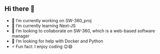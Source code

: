 ## Hi there 👋

<!--
**Arpite609/Arpite609** is a ✨ _special_ ✨ repository because its `README.md` (this file) appears on your GitHub profile.-->


- 🔭 I’m currently working on SW-360_proj
- 🌱 I’m currently learning Next-JS
- 👯 I’m looking to collaborate on SW-360, which is a web-based software manager
- 🤔 I’m looking for help with Docker and Python
- ⚡ Fun fact: I enjoy coding 😉😄

